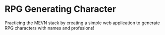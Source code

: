 # RPG Generating Character

Practicing the MEVN stack by creating a simple web application to generate RPG characters with names and profesions!
